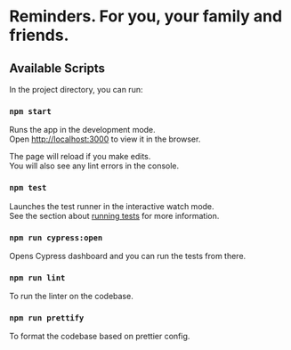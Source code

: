 # Reminders. For you, your family and friends.

## Available Scripts

In the project directory, you can run:

### `npm start`

Runs the app in the development mode.\
Open [http://localhost:3000](http://localhost:3000) to view it in the browser.

The page will reload if you make edits.\
You will also see any lint errors in the console.

### `npm test`

Launches the test runner in the interactive watch mode.\
See the section about [running tests](https://facebook.github.io/create-react-app/docs/running-tests) for more information.

### `npm run cypress:open`

Opens Cypress dashboard and you can run the tests from there.

### `npm run lint`

To run the linter on the codebase.

### `npm run prettify`

To format the codebase based on prettier config.
